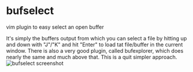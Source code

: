 # bufselect
vim plugin to easy select an open buffer

It's simply the buffers output from which you can select a file by hitting up and down with "J"/"K" and hit "Enter" to load tat file/buffer in the current window.
There is also a very good plugin, called bufexplorer, which does nearly the same and much above that.
This is a quit simpler approach.
![bufselect screenshot](https://user-images.githubusercontent.com/30774656/29137670-66950098-7d41-11e7-9967-73395d5687d5.png)

